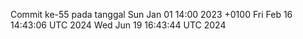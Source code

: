 Commit ke-55 pada tanggal Sun Jan 01 14:00 2023 +0100
Fri Feb 16 14:43:06 UTC 2024
Wed Jun 19 16:43:44 UTC 2024
